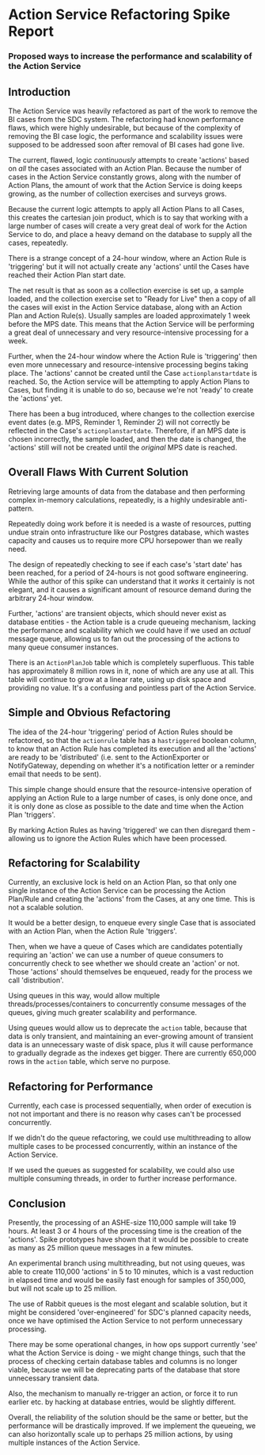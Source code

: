 # Action Service Refactoring Spike Report
### Proposed ways to increase the performance and scalability of the Action Service

## Introduction
The Action Service was heavily refactored as part of the work to remove the BI cases from the SDC system. The refactoring had known performance flaws, which were highly undesirable, but because of the complexity of removing the BI case logic, the performance and scalability issues were supposed to be addressed soon after removal of BI cases had gone live.

The current, flawed, logic *continuously* attempts to create 'actions' based on *all* the cases associated with an Action Plan. Because the number of cases in the Action Service constantly grows, along with the number of Action Plans, the amount of work that the Action Service is doing keeps growing, as the number of collection exercises and surveys grows.

Because the current logic attempts to apply all Action Plans to all Cases, this creates the cartesian join product, which is to say that working with a large number of cases will create a very great deal of work for the Action Service to do, and place a heavy demand on the database to supply all the cases, repeatedly.

There is a strange concept of a 24-hour window, where an Action Rule is 'triggering' but it will not actually create any 'actions' until the Cases have reached their Action Plan start date.

The net result is that as soon as a collection exercise is set up, a sample loaded, and the collection exercise set to "Ready for Live" then a copy of all the cases will exist in the Action Service database, along with an Action Plan and Action Rule(s). Usually samples are loaded approximately 1 week before the MPS date. This means that the Action Service will be performing a great deal of unnecessary and very resource-intensive processing for a week.

Further, when the 24-hour window where the Action Rule is 'triggering' then even more unnecessary and resource-intensive processing begins taking place. The 'actions' cannot be created until the Case `actionplanstartdate` is reached. So, the Action service will be attempting to apply Action Plans to Cases, but finding it is unable to do so, because we're not 'ready' to create the 'actions' yet.

There has been a bug introduced, where changes to the collection exercise event dates (e.g. MPS, Reminder 1, Reminder 2) will not correctly be reflected in the Case's `actionplanstartdate`. Therefore, if an MPS date is chosen incorrectly, the sample loaded, and then the date is changed, the 'actions' still will not be created until the _original_ MPS date is reached.

## Overall Flaws With Current Solution
Retrieving large amounts of data from the database and then performing complex in-memory calculations, repeatedly, is a highly undesirable anti-pattern.

Repeatedly doing work before it is needed is a waste of resources, putting undue strain onto infrastructure like our Postgres database, which wastes capacity and causes us to require more CPU horsepower than we really need.

The design of repeatedly checking to see if each case's 'start date' has been reached, for a period of 24-hours is not good software engineering. While the author of this spike can understand that it _works_ it certainly is not elegant, and it causes a significant amount of resource demand during the arbitrary 24-hour window.

Further, 'actions' are transient objects, which should never exist as database entities - the Action table is a crude queueing mechanism, lacking the performance and scalability which we could have if we used an _actual_ message queue, allowing us to fan out the processing of the actions to many queue consumer instances.

There is an `ActionPlanJob` table which is completely superfluous. This table has approximately 8 million rows in it, none of which are any use at all. This table will continue to grow at a linear rate, using up disk space and providing no value. It's a confusing and pointless part of the Action Service.

## Simple and Obvious Refactoring
The idea of the 24-hour 'triggering' period of Action Rules should be refactored, so that the `actionrule` table has a `hastriggered` boolean column, to know that an Action Rule has completed its execution and all the 'actions' are ready to be 'distributed' (i.e. sent to the ActionExporter or NotifyGateway, depending on whether it's a notification letter or a reminder email that needs to be sent).

This simple change should ensure that the resource-intensive operation of applying an Action Rule to a large number of cases, is only done once, and it is only done as close as possible to the date and time when the Action Plan 'triggers'.

By marking Action Rules as having 'triggered' we can then disregard them - allowing us to ignore the Action Rules which have been processed.

## Refactoring for Scalability
Currently, an exclusive lock is held on an Action Plan, so that only one single instance of the Action Service can be processing the Action Plan/Rule and creating the 'actions' from the Cases, at any one time. This is not a scalable solution.

It would be a better design, to enqueue every single Case that is associated with an Action Plan, when the Action Rule 'triggers'.

Then, when we have a queue of Cases which are candidates potentially requiring an 'action' we can use a number of queue consumers to concurrently check to see whether we should create an 'action' or not. Those 'actions' should themselves be enqueued, ready for the process we call 'distribution'.

Using queues in this way, would allow multiple threads/processes/containers to concurrently consume messages of the queues, giving much greater scalability and performance.

Using queues would allow us to deprecate the `action` table, because that data is only transient, and maintaining an ever-growing amount of transient data is an unnecessary waste of disk space, plus it will cause performance to gradually degrade as the indexes get bigger. There are currently 650,000 rows in the `action` table, which serve no purpose.

## Refactoring for Performance
Currently, each case is processed sequentially, when order of execution is not not important and there is no reason why cases can't be processed concurrently.

If we didn't do the queue refactoring, we could use multithreading to allow multiple cases to be processed concurrently, within an instance of the Action Service.

If we used the queues as suggested for scalability, we could also use multiple consuming threads, in order to further increase performance.

## Conclusion
Presently, the processing of an ASHE-size 110,000 sample will take 19 hours. At least 3 or 4 hours of the processing time is the creation of the 'actions'. Spike prototypes have shown that it would be possible to create as many as 25 million queue messages in a few minutes.

An experimental branch using multithreading, but not using queues, was able to create 110,000 'actions' in 5 to 10 minutes, which is a vast reduction in elapsed time and would be easily fast enough for samples of 350,000, but will not scale up to 25 million.

The use of Rabbit queues is the most elegant and scalable solution, but it might be considered 'over-engineered' for SDC's planned capacity needs, once we have optimised the Action Service to not perform unnecessary processing.

There may be some operational changes, in how ops support currently 'see' what the Action Service is doing - we might change things, such that the process of checking certain database tables and columns is no longer viable, because we will be deprecating parts of the database that store unnecessary transient data.

Also, the mechanism to manually re-trigger an action, or force it to run earlier etc. by hacking at database entries, would be slightly different.

Overall, the reliability of the solution should be the same or better, but the performance will be drastically improved. If we implement the queueing, we can also horizontally scale up to perhaps 25 million actions, by using multiple instances of the Action Service.